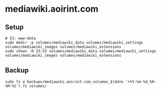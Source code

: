# mediawiki.aoirint.com

## Setup

```shell
# 33: www-data
sudo mkdir -p volumes/mediawiki_data volumes/mediawiki_settings volumes/mediawiki_images volumes/mediawiki_extensions
sudo chown -R 33:33 volumes/mediawiki_data volumes/mediawiki_settings volumes/mediawiki_images volumes/mediawiki_extensions
```

## Backup

```shell
sudo 7z a backups/mediawiki.aoirint.com_volumes_$(date '+%Y-%m-%d_%H-%M-%S').7z volumes/
```
